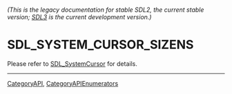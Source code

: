 ###### (This is the legacy documentation for stable SDL2, the current stable version; [SDL3](https://wiki.libsdl.org/SDL3/) is the current development version.)
# SDL_SYSTEM_CURSOR_SIZENS

Please refer to [SDL_SystemCursor](SDL_SystemCursor) for details.

----
[CategoryAPI](CategoryAPI), [CategoryAPIEnumerators](CategoryAPIEnumerators)


